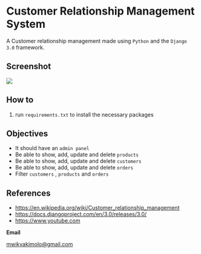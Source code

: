 # Customer Relationship Management System
A Customer relationship management made using `Python` and the `Django 3.0` framework.

## Screenshot
![](<https://i.ibb.co/Lh5jLdv/screenshot.png>)

## How to
1. run `requirements.txt` to install the necessary packages 

## Objectives
- It should have an `admin panel`
- Be able to show, add, update and delete `products`
- Be able to show, add, update and delete `customers`
- Be able to show, add, update and delete `orders`
- Filter `customers` , `products` and `orders`


## References
- <https://en.wikipedia.org/wiki/Customer_relationship_management>
- https://docs.djangoproject.com/en/3.0/releases/3.0/
- https://www.youtube.com



**Email**
  
<mwikyakimolo@gmail.com>
